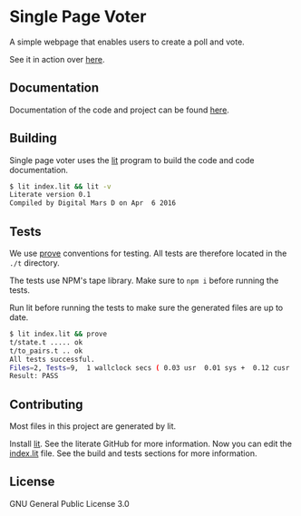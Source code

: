 # Single Page Voter

A simple webpage that enables users to create a poll and vote.

See it in action over [here][5].

## Documentation

Documentation of the code and project can be found [here][3].

## Building

Single page voter uses the [lit][1] program to build the code and code
documentation.

```sh
$ lit index.lit && lit -v
Literate version 0.1
Compiled by Digital Mars D on Apr  6 2016
```

## Tests

We use [prove][2] conventions for testing. All tests are therefore located in
the `./t` directory.

The tests use NPM's tape library. Make sure to `npm i` before running the
tests.

Run lit before running the tests to make sure the generated files are up to
date.

```sh
$ lit index.lit && prove
t/state.t ..... ok
t/to_pairs.t .. ok
All tests successful.
Files=2, Tests=9,  1 wallclock secs ( 0.03 usr  0.01 sys +  0.12 cusr  0.03 csys =  0.19 CPU)
Result: PASS
```

## Contributing

Most files in this project are generated by lit.

Install [lit][1]. See the literate GitHub for more information. Now you can
edit the [index.lit][4] file. See the build and tests sections for more
information.

## License

GNU General Public License 3.0

[1]:https://github.com/zyedidia/Literate
[2]:https://perldoc.perl.org/prove.html
[3]:https://bas080.github.io/single-page-voter/
[4]:./index.lit
[5]:https://bas080.github.io/single-page-voter/dist/voter.html
